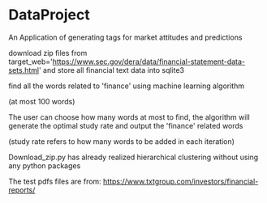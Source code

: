 # DataProject
An Application of generating tags for market attitudes and predictions




download zip files from 
target_web='https://www.sec.gov/dera/data/financial-statement-data-sets.html'
and store all financial text data into sqlite3

find all the words related to 'finance' using machine learning algorithm


(at most 100 words)

The user can choose how many words at most to find, the algorithm will generate the optimal study rate 
  and output the 'finance' related words

(study rate refers to how many words to be added in each iteration)


Download_zip.py has already realized hierarchical clustering without using any python packages


The test pdfs files are from:  https://www.txtgroup.com/investors/financial-reports/
